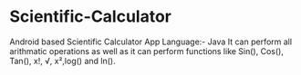 # Scientific-Calculator

Android based Scientific Calculator App
Language:- Java
It can perform all arithmatic operations as well as it can perform functions like Sin(), Cos(), Tan(), x!, √, x²,log() and ln().
